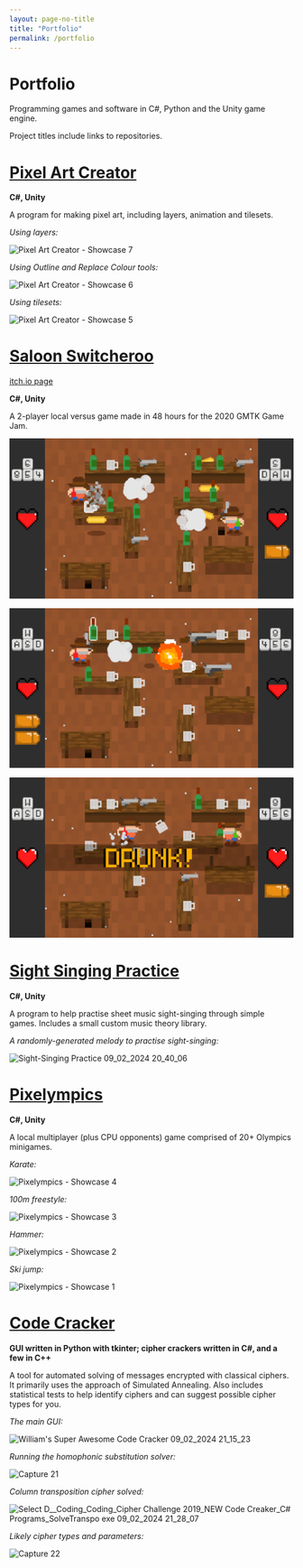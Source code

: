 ```yaml
---
layout: page-no-title
title: "Portfolio"
permalink: /portfolio
---
```


# Portfolio

Programming games and software in C#, Python and the Unity game engine.

Project titles include links to repositories.

# [Pixel Art Creator](https://github.com/MrWoafer/Pixel-Art-Creator-2.0)

**C#, Unity**

A program for making pixel art, including layers, animation and tilesets.

_Using layers:_

![Pixel Art Creator - Showcase 7](https://github.com/MrWoafer/MrWoafer.github.io/assets/159387325/eb4d4fdd-5c2e-4aeb-b359-59c72afae8fc)

_Using Outline and Replace Colour tools:_

![Pixel Art Creator - Showcase 6](https://github.com/MrWoafer/MrWoafer.github.io/assets/159387325/8fe14666-6fb6-4a6f-afe8-648530cdcf6e)

_Using tilesets:_

![Pixel Art Creator - Showcase 5](https://github.com/MrWoafer/MrWoafer.github.io/assets/159387325/1f36e8cf-03b7-42b1-ab4b-a69b5a489d43)

# [Saloon Switcheroo](https://github.com/MrWoafer/Saloon-Switcheroo)

[itch.io page](https://woafer.itch.io/saloon-switcheroo)

**C#, Unity**

A 2-player local versus game made in 48 hours for the 2020 GMTK Game Jam.

![screenshot](Images/Saloon-Switcheroo-1.png)

![screenshot](Images/Saloon-Switcheroo-2.png)

![screenshot](Images/Saloon-Switcheroo-3.png)

# [Sight Singing Practice](https://github.com/MrWoafer/Sight-Singing-Practice)

**C#, Unity**

A program to help practise sheet music sight-singing through simple games. Includes a small custom music theory library.

_A randomly-generated melody to practise sight-singing:_

![Sight-Singing Practice 09_02_2024 20_40_06](https://github.com/MrWoafer/MrWoafer.github.io/assets/159387325/bc4b0090-20f0-4871-ac0e-1bb28748ce09)

# [Pixelympics](https://github.com/MrWoafer/Pixelympics)

**C#, Unity**

A local multiplayer (plus CPU opponents) game comprised of 20+ Olympics minigames.

_Karate:_

![Pixelympics - Showcase 4](https://github.com/MrWoafer/MrWoafer.github.io/assets/159387325/8849bb93-ffdf-41fc-952e-5046f7b6c5fe)

_100m freestyle:_

![Pixelympics - Showcase 3](https://github.com/MrWoafer/MrWoafer.github.io/assets/159387325/83875777-8677-48fb-bd48-5e83b0523119)

_Hammer:_

![Pixelympics - Showcase 2](https://github.com/MrWoafer/MrWoafer.github.io/assets/159387325/4be21719-aea8-49d6-a389-5ddd60b6d5b0)

_Ski jump:_

![Pixelympics - Showcase 1](https://github.com/MrWoafer/MrWoafer.github.io/assets/159387325/ccda6d47-8578-46bd-adb0-3253e720f9a8)

# [Code Cracker](https://github.com/MrWoafer/Code-Cracker)

**GUI written in Python with tkinter; cipher crackers written in C#, and a few in C++**

A tool for automated solving of messages encrypted with classical ciphers. It primarily uses the approach of Simulated Annealing. Also includes statistical tests to help identify ciphers and can suggest possible cipher types for you.

_The main GUI:_

![William's Super Awesome Code Cracker 09_02_2024 21_15_23](https://github.com/MrWoafer/MrWoafer.github.io/assets/159387325/82fab22d-bd9e-4f52-8993-befd49484bb1)

_Running the homophonic substitution solver:_

![Capture 21](https://github.com/MrWoafer/MrWoafer.github.io/assets/159387325/64218bc1-23b7-4714-a0e4-8e1457c70810)

_Column transposition cipher solved:_

![Select D__Coding_Coding_Cipher Challenge 2019_NEW Code Creaker_C# Programs_SolveTranspo exe 09_02_2024 21_28_07](https://github.com/MrWoafer/MrWoafer.github.io/assets/159387325/84431514-84a5-4fee-a937-c0adc8a7dd09)

_Likely cipher types and parameters:_

![Capture 22](https://github.com/MrWoafer/MrWoafer.github.io/assets/159387325/3a2b946b-2891-4254-bf36-be96483840a0)
